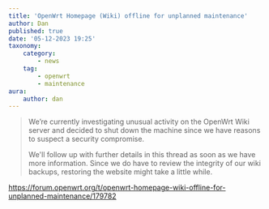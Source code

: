 ```yaml
---
title: 'OpenWrt Homepage (Wiki) offline for unplanned maintenance'
author: Dan
published: true
date: '05-12-2023 19:25'
taxonomy:
    category:
        - news
    tag:
        - openwrt
        - maintenance
aura:
    author: dan
---
```


> We’re currently investigating unusual activity on the OpenWrt Wiki server and decided to shut down the machine since we have reasons to suspect a security compromise.
> 
> We'll follow up with further details in this thread as soon as we have more information. Since we do have to review the integrity of our wiki backups, restoring the website might take a little while.

https://forum.openwrt.org/t/openwrt-homepage-wiki-offline-for-unplanned-maintenance/179782